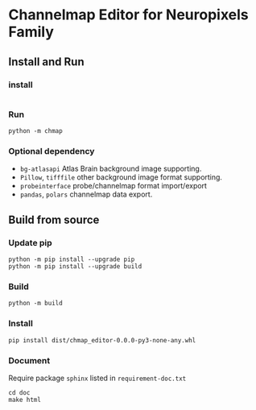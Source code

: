 Channelmap Editor for Neuropixels Family
=========================================

Install and Run
---------------

### install

```shell

```

### Run

```shell
python -m chmap
```

### Optional dependency

* `bg-atlasapi` Atlas Brain background image supporting.
* `Pillow`, `tifffile` other background image format supporting.
* `probeinterface` probe/channelmap format import/export
* `pandas`, `polars` channelmap data export.

Build from source
-----------------

### Update pip

```shell
python -m pip install --upgrade pip
python -m pip install --upgrade build
```

### Build

```shell
python -m build
```

### Install

```shell
pip install dist/chmap_editor-0.0.0-py3-none-any.whl
```

### Document

Require package `sphinx` listed in `requirement-doc.txt` 

```shell
cd doc
make html
```


